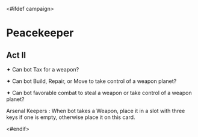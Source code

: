 <#ifdef campaign>
# Peacekeeper

## Act II

✦ Can bot Tax for a weapon?

✦ Can bot Build, Repair, or Move to take control of a weapon planet?

✦ Can bot favorable combat to steal a weapon or take control of a weapon planet?

Arsenal Keepers
: When bot takes a Weapon, place it in a slot with three keys if one is empty, otherwise place it on this card.

<!-- TODO: become Outlaw, steal from Imperial Trust -->

<div class="pagebreak"> </div>
<#endif>
